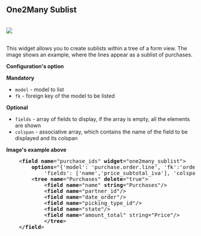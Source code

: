 <section class="oe_container oe_dark">
    <div class="oe_row">
        <h2 class="oe_slogan">One2Many Sublist</h2>
        <br/>
        <div class="oe_span6">
            <div class="oe_demo oe_screenshot">
                <img src="static/description/one2many_list.png">
            </div>
        </div>
        <br/>
        <div class="oe_span6">
            <p>
This widget allows you to create sublists within a tree of a form view. The image shows an example, where the lines appear as a sublist of purchases.
            </p>
        </div>
    </div>
    <div class="row">
        <div class="col-xs-12 col-xs-offset-1">
            <p><strong>Configuration's option</strong></p>
            <p><strong>Mandatory</strong></p>
            <ul>
              <li><code>model</code> - model to list</li>
              <li><code>fk</code> - foreign key of the model to be listed
            </ul>
            <p><strong>Optional</strong></p>
            <ul>
              <li><code>fields</code> - array of fields to display, if the array is empty, all the elements are shown</li>
              <li><code>colspan</code> - associative array, which contains the name of the field to be displayed and its colspan
            </ul>
            <p><strong>Image's example above</strong></p>
            <pre class="literal-block">
    &lt;<strong>field name</strong>="purchase_ids" <strong>widget</strong>="one2many_sublist"&gt;
        <strong>options</strong>="{'model': 'purchase.order.line', 'fk':'order_id',
            'fields': ['name','price_subtotal_iva'], 'colspan': ['name', 5]}"
        &lt;<strong>tree name</strong>="Purchases" <strong>delete</strong>="true"&gt;
            &lt;<strong>field name</strong>="name" <strong>string</strong>="Purchases"/&gt;
            &lt;<strong>field name</strong>="partner_id"/&gt;
            &lt;<strong>field name</strong>="date_order"/&gt;
            &lt;<strong>field name</strong>="picking_type_id"/&gt;
            &lt;<strong>field name</strong>="state"/&gt;
            &lt;<strong>field name</strong>="amount_total" string="Price"/&gt;
            &lt;<strong>/tree</strong>&gt;
    &lt;<strong>/field</strong>&gt;
            </pre>
        </div>
    </div>
</section>


